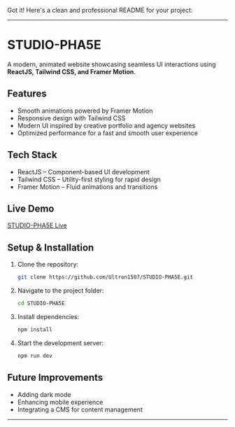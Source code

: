 Got it! Here's a clean and professional README for your project:  

---

# STUDIO-PHA5E  

A modern, animated website showcasing seamless UI interactions using **ReactJS, Tailwind CSS, and Framer Motion**.  

## Features  
- Smooth animations powered by Framer Motion  
- Responsive design with Tailwind CSS  
- Modern UI inspired by creative portfolio and agency websites  
- Optimized performance for a fast and smooth user experience  

## Tech Stack  
- ReactJS – Component-based UI development  
- Tailwind CSS – Utility-first styling for rapid design  
- Framer Motion – Fluid animations and transitions  

## Live Demo  
[STUDIO-PHA5E Live](https://ultron1507.github.io/STUDIO-PHA5E/)  

## Setup & Installation  
1. Clone the repository:  
   ```bash
   git clone https://github.com/Ultron1507/STUDIO-PHA5E.git
   ```
2. Navigate to the project folder:  
   ```bash
   cd STUDIO-PHA5E
   ```
3. Install dependencies:  
   ```bash
   npm install
   ```
4. Start the development server:  
   ```bash
   npm run dev
   ```  

## Future Improvements  
- Adding dark mode  
- Enhancing mobile experience  
- Integrating a CMS for content management  

---

